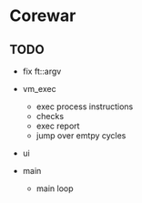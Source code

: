 # Corewar

## TODO

* fix ft::argv

* vm_exec
	* exec process instructions
	* checks
	* exec report
	* jump over emtpy cycles

* ui

* main
	* main loop
